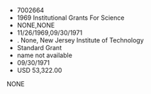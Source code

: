 * 7002664
* 1969 Institutional Grants For Science
* NONE,NONE
* 11/26/1969,09/30/1971
*  . None, New Jersey Institute of Technology
* Standard Grant
*   name not available
* 09/30/1971
* USD 53,322.00

NONE